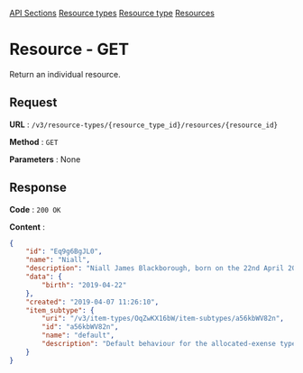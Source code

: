 [API Sections](../Sections.md)
[Resource types](../resource-types/GET.md)
[Resource type](../resource-type/GET.md)
[Resources](../resources/GET.md)

# Resource - GET

Return an individual resource.

## Request

**URL** : `/v3/resource-types/{resource_type_id}/resources/{resource_id}`

**Method** : `GET`

**Parameters** : None

## Response

**Code** : `200 OK`

**Content** : 
```json
{
    "id": "Eq9g6BgJL0",
    "name": "Niall",
    "description": "Niall James Blackborough, born on the 22nd April 2019 at 17:46, these are all the expenses we have recorded for him.",
    "data": {
        "birth": "2019-04-22"
    },
    "created": "2019-04-07 11:26:10",
    "item_subtype": {
        "uri": "/v3/item-types/OqZwKX16bW/item-subtypes/a56kbWV82n",
        "id": "a56kbWV82n",
        "name": "default",
        "description": "Default behaviour for the allocated-exense type"
    }
}
```
